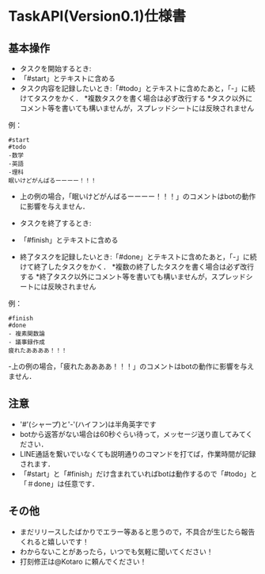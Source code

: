 # TaskAPI(Version0.1)仕様書

## 基本操作
- タスクを開始するとき: 
- 「#start」とテキストに含める
- タスク内容を記録したいとき:「#todo」とテキストに含めたあと，「-」に続けてタスクをかく．
*複数タスクを書く場合は必ず改行する
*タスク以外にコメント等を書いても構いませんが，スプレッドシートには反映されません

例：
```
#start
#todo
-数学
-英語
-理科
眠いけどがんばるーーーー！！！
```

- 上の例の場合，「眠いけどがんばるーーーー！！！」のコメントはbotの動作に影響を与えません．

- タスクを終了するとき:
- 「#finish」とテキストに含める
- 終了タスクを記録したいとき:「#done」とテキストに含めたあと，「-」に続けて終了したタスクをかく．
*複数の終了したタスクを書く場合は必ず改行する
*終了タスク以外にコメント等を書いても構いませんが，スプレッドシートには反映されません

例：
```
#finish
#done
- 複素関数論
- 議事録作成
疲れたああああ！！！
```

-上の例の場合，「疲れたああああ！！！」のコメントはbotの動作に影響を与えません．


## 注意
- '#'(シャープ)と'-'(ハイフン)は半角英字です
- botから返答がない場合は60秒ぐらい待って，メッセージ送り直してみてください．
- LINE通話を繋いでいなくても説明通りのコマンドを打てば，作業時間が記録されます．
- 「#start」と「#finish」だけ含まれていればbotは動作するので「#todo」と「＃done」は任意です．

## その他
- まだリリースしたばかりでエラー等あると思うので，不具合が生じたら報告くれると嬉しいです！
- わからないことがあったら，いつでも気軽に聞いてください！
- 打刻修正は@Kotaro に頼んでください！
